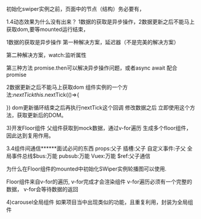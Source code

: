



初始化swiper实例之前，页面中的节点（结构）务必要有，

1.4动态效果为什么没有出来？
1数据的获取是异步操作，2数据更新之后不能马上获取dom,要等mounted运行结束，


1数据的获取是异步操作
第一种解决方案，延迟器（不是完美的解决方案）

第二种解决方案，watch:监听属性

第三种方法 promise.then可以解决异步操作问题，或者async await 配合promise


2数据更新之后不能马上获取dom
组件实例的一个方法:$nextTick
this.$nextTick(()=>{

})
dom更新循环结束之后再执行nextTick这个回调
修改数据之后 立即使用这个方法，获取更新后的DOM。



3)开发Floor组件
父组件获取到mock数据，通过v-for遍历 生成多个floor组件，因此达到复用作用。

3.4组件间通信******面试必问的东西
props:父子
插槽:父子
自定义事件:子父
全局事件总线$bus:万能
pubsub:万能
Vuex:万能
$ref:父子通信

为什么在Floor组件的mounted中初始化SWiper实例轮播图可以使用.

 Floor组件来自v-for的遍历,
 v-for完成才会渲染组件
 v-for遍历必须有一个完整的数据，
 v-for会等待数据的返回



4)carousel全局组件
如果项目当中出现类似的功能，且重复利用，封装为全局组件








































